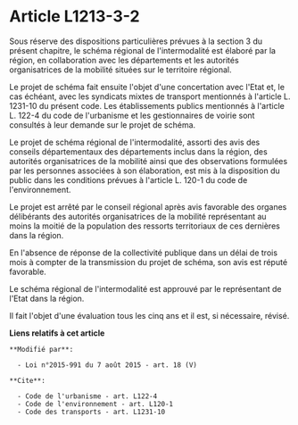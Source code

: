# Article L1213-3-2

Sous réserve des dispositions particulières prévues à la section 3 du présent chapitre, le schéma régional de l'intermodalité
est élaboré par la région, en collaboration avec les départements et les autorités organisatrices de la mobilité situées sur
le territoire régional. 

Le projet de schéma fait ensuite l'objet d'une concertation avec l'Etat et, le cas échéant, avec les syndicats mixtes de
transport mentionnés à l'article L. 1231-10 du présent code. Les établissements publics mentionnés à l'article L. 122-4 du
code de l'urbanisme et les gestionnaires de voirie sont consultés à leur demande sur le projet de schéma. 

Le projet de schéma régional de l'intermodalité, assorti des avis des conseils départementaux des départements inclus dans la
région, des autorités organisatrices de la mobilité ainsi que des observations formulées par les personnes associées à son
élaboration, est mis à la disposition du public dans les conditions prévues à l'article L. 120-1 du code de l'environnement.

Le projet est arrêté par le conseil régional après avis favorable des organes délibérants des autorités organisatrices de la
mobilité représentant au moins la moitié de la population des ressorts territoriaux de ces dernières dans  la région. 

En l'absence de réponse de la collectivité publique dans un délai de trois mois à compter de la transmission du projet de
schéma, son avis est réputé favorable. 

Le schéma régional de l'intermodalité est approuvé par le représentant de l'Etat dans la région. 

Il fait l'objet d'une évaluation tous les cinq ans et il est, si nécessaire, révisé.

**Liens relatifs à cet article**

	**Modifié par**:

	  - Loi n°2015-991 du 7 août 2015 - art. 18 (V)

	**Cite**:

	  - Code de l'urbanisme - art. L122-4
	  - Code de l'environnement - art. L120-1
	  - Code des transports - art. L1231-10
